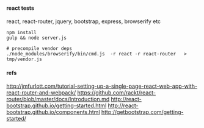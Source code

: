 #### react tests
react, react-router, jquery, bootstrap, express, browserify etc

```
npm install
gulp && node server.js 

# precompile vendor deps
./node_modules/browserify/bin/cmd.js  -r react -r react-router   > tmp/vendor.js

```

#### refs
http://jmfurlott.com/tutorial-setting-up-a-single-page-react-web-app-with-react-router-and-webpack/
https://github.com/rackt/react-router/blob/master/docs/Introduction.md
http://react-bootstrap.github.io/getting-started.html
http://react-bootstrap.github.io/components.html
http://getbootstrap.com/getting-started/

